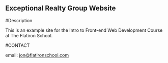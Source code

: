 Exceptional Realty Group Website
---

#Description

This is an example site for the Intro to Front-end Web Development Course at The Flatiron School.

#CONTACT

email: jon@flatironschool.com
